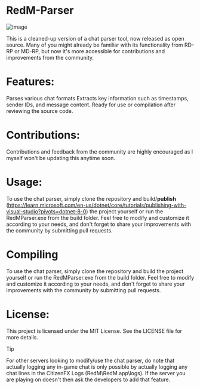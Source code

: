 # RedM-Parser

![image](https://github.com/Angellify/RedM-Parser/assets/147601523/7fbff237-e905-4e97-a9b2-370a1deae90f)


This is a cleaned-up version of a chat parser tool, now released as open source. Many of you might already be familiar with its functionality from RD-RP or MD-RP, but now it's more accessible for contributions and improvements from the community.

# Features:

Parses various chat formats 
Extracts key information such as timestamps, sender IDs, and message content.
Ready for use or compilation after reviewing the source code.

# Contributions:
Contributions and feedback from the community are highly encouraged as I myself won't be updating this anytime soon.

# Usage:
To use the chat parser, simply clone the repository and build/**publish** (https://learn.microsoft.com/en-us/dotnet/core/tutorials/publishing-with-visual-studio?pivots=dotnet-8-0) the project yourself or run the RedMParser.exe from the build folder. Feel free to modify and customize it according to your needs, and don't forget to share your improvements with the community by submitting pull requests.

# Compiling
To use the chat parser, simply clone the repository and build the project yourself or run the RedMParser.exe from the build folder. Feel free to modify and customize it according to your needs, and don't forget to share your improvements with the community by submitting pull requests.

# License:
This project is licensed under the MIT License. See the LICENSE file for more details.

> [!TIP]
> For other servers looking to modify/use the chat parser, do note that actually logging any in-game chat is only possible by actually logging any chat lines in the CitizenFX Logs (RedM\RedM.app\logs). If the server you are playing on doesn't then ask the developers to add that feature.
